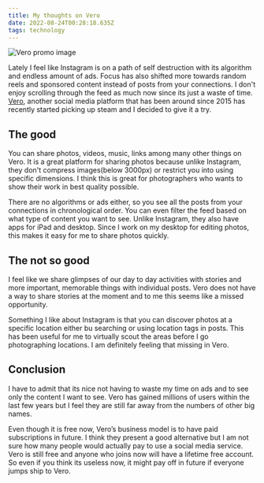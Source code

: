 ```yaml
---
title: My thoughts on Vero
date: 2022-08-24T00:28:18.635Z
tags: technology
---
```

![Vero promo image](https://ucarecdn.com/af955270-17b7-45f9-b988-8baa6d3778fc/-/format/auto/-/quality/smart_retina/-/stretch/off/-/resize/1200x/)

Lately I feel like Instagram is on a path of self destruction with its algorithm and endless amount of ads. Focus has also shifted more towards random reels and sponsored content instead of posts from your connections. I don't enjoy scrolling through the feed as much now since its just a waste of time. [Vero](http://vero.co), another social media platform that has been around since 2015 has recently started picking up steam and I decided to give it a try. 

## The good

You can share photos, videos, music, links among many other things on Vero. It is a great platform for sharing photos because unlike Instagram, they don't compress images(below 3000px) or restrict you into using specific dimensions. I think this is great for photographers who wants to show their work in best quality possible. 

There are no algorithms or ads either, so you see all the posts from your connections in chronological order. You can even filter the feed based on what type of content you want to see. Unlike Instagram, they also have apps for iPad and desktop. Since I work on my desktop for editing photos, this makes it easy for me to share photos quickly.

## The not so good

I feel like we share glimpses of our day to day activities with stories and more important, memorable things with individual posts. Vero does not have a way to share stories at the moment and to me this seems like a missed opportunity. 

Something I like about Instagram is that you can discover photos at a specific location either bu searching or using location tags in posts. This has been useful for me to virtually scout the areas before I go photographing locations. I am definitely feeling that missing in Vero.

## Conclusion

I have to admit that its nice not having to waste my time on ads and to see only the content I want to see. Vero has gained millions of users within the last few years but I feel they are still far away from the numbers of other big names.

Even though it is free now, Vero’s business model is to have paid subscriptions in future. I think they present a good alternative but I am not sure how many people would actually pay to use a social media service. Vero is still free and anyone who joins now will have a lifetime free account. So even if you think its useless now, it might pay off in future if everyone jumps ship to Vero.
